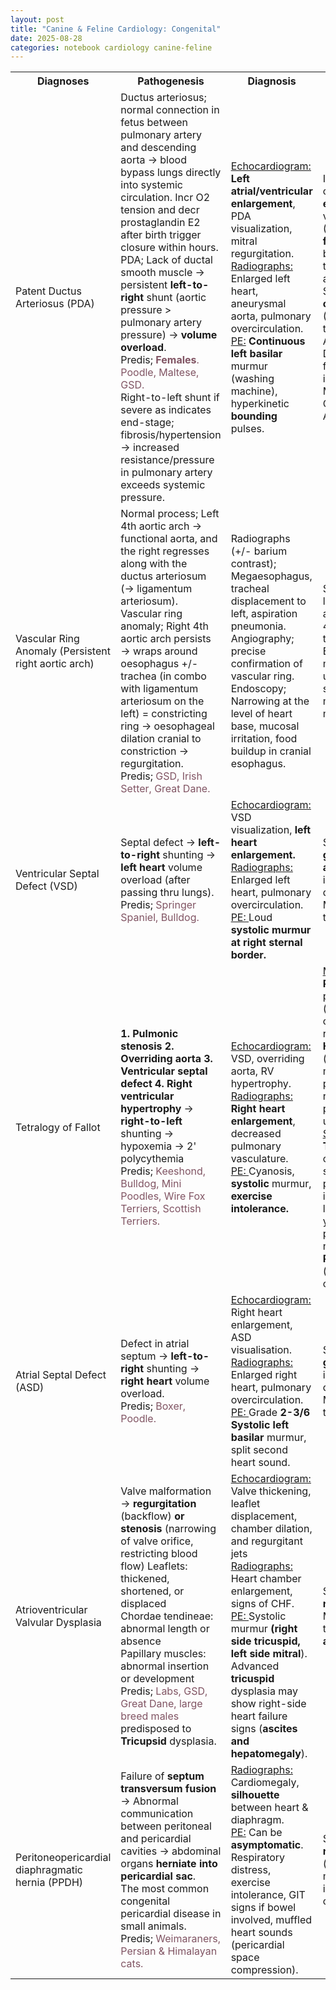 ```yaml
---
layout: post
title: "Canine & Feline Cardiology: Congenital"
date: 2025-08-28
categories: notebook cardiology canine-feline
---
```


<div class="prose max-w-none"><table border="0" cellpadding="0" cellspacing="0" style="border-collapse:
 collapse;table-layout:fixed">
<col style=""/>
<col span="3" style=""/>
<col style=""/>
<tr height="27" style="height:20.0pt">
<th>Diagnoses</th>
<th>Pathogenesis</th>
<th>Diagnosis</th>
<th>Treatment</th>
<th>Prognosis</th>
</tr>
<tr height="320" style="height:240.0pt">
<td align="left" class="xl65" style="">Patent Ductus Arteriosus (PDA)</td>
<td align="left" class="xl65" style="">Ductus arteriosus;
  normal connection in fetus between pulmonary artery and descending aorta →
  blood bypass lungs directly into systemic circulation. Incr O2 tension and
  decr prostaglandin E2 after birth trigger closure within hours.<br/>
    PDA; Lack of ductal smooth muscle → persistent <span style="font-weight:bold;">left-to-right</span> shunt (aortic pressure &gt; pulmonary artery pressure) → <span style="font-weight:bold;">volume overload</span>.<br/>
    Predis; <span style="color:#805463;font-weight:bold;">Females</span><span style="color:#805463;">. </span><span style="color:#805463;">Poodle, Maltese, GSD.</span><br/>
    Right-to-left shunt if severe as indicates end-stage; fibrosis/hypertension
  → increased resistance/pressure in pulmonary artery exceeds systemic
  pressure.</td>
<td align="left" class="xl65" style=""><span style="text-decoration:underline;">Echocardiogram:</span> <span style="font-weight:bold;">Left atrial/ventricular enlargement</span>, PDA visualization, mitral regurgitation.<br/>
<span style="text-decoration:underline;">Radiographs:</span> Enlarged
  left heart, aneurysmal aorta, pulmonary overcirculation.<br/>
<span style="text-decoration:underline;">PE:</span> <span style="font-weight:bold;">Continuous left basilar</span> murmur
  (washing machine), hyperkinetic <span style="font-weight:bold;">bounding</span> pulses.</td>
<td align="left" class="xl65" style="">Interventional
  catheterization; <span style="font-weight:bold;">coil embolisation</span>/<br/>
    vascular plug. (Most PDAs are <span style="font-weight:bold;">funnel</span> shaped with base at aorta and tip at pulmonary artery).<br/>
    Surgical <span style="font-weight:bold;">ligation</span>; If
  <span style="font-weight:bold;">cylindrical</span> PDA. (Or
  'Nickel-titanium devices Amplatz Canine Ductal Occluder' for cylindrical PDA
  in future)<br/>
    Medical (CHF): Oxygen, diuretics, ACE inhibitors.</td>
<td align="left" class="xl65" style="">Favorable with
  closure.<br/>
<span style="font-weight:bold;">Poor for right-to-left</span>
  shunt.</td>
</tr>
<tr height="213" style="height:160.0pt">
<td align="left" class="xl67" style="">Vascular Ring Anomaly (Persistent right aortic arch)</td>
<td align="left" class="xl67" style="">Normal
  process; Left 4th aortic arch → functional aorta, and the right regresses
  along with the ductus arteriosum (→ ligamentum arteriosum).<br/>
    Vascular ring anomaly; Right 4th aortic arch persists → wraps around
  oesophagus +/- trachea (in combo with ligamentum arteriosum on the left) =
  constricting ring → oesophageal dilation cranial to constriction → regurgitation.<br/>
    Predis; <span style="color:#805463;">GSD, Irish Setter, Great Dane</span><span style="color:#805463;">.</span></td>
<td align="left" class="xl67" style="">Radiographs (+/-
  barium contrast); Megaesophagus, tracheal displacement to left, aspiration
  pneumonia.<br/>
    Angiography; precise confirmation of vascular ring.<br/>
    Endoscopy; Narrowing at the level of heart base, mucosal irritation, food
  buildup in cranial esophagus.</td>
<td align="left" class="xl67" style="">Surgical <span style="font-weight:bold;">ligation</span> of ligamentum arteriosum
  via left 4th intercostal thoracotomy.<br/>
    Esophageal motility may be impaired → upright feeding, soft or liquid diet,
  multiple small meals</td>
<td align="left" class="xl67" style="">Good if treated <span style="font-weight:bold;">early</span>; residual esophageal
  dysfunction possible.</td>
</tr>
<tr height="107" style="height:80.0pt">
<td align="left" class="xl65" style="">Ventricular Septal Defect (VSD)</td>
<td align="left" class="xl65" style="">Septal defect → <span style="font-weight:bold;">left-to-right</span> shunting → <span style="font-weight:bold;">left heart</span> volume overload (after
  passing thru lungs).<br/>
    Predis; <span style="color:#805463;">Springer Spaniel, Bulldog.</span></td>
<td align="left" class="xl65" style=""><span style="text-decoration:underline;">Echocardiogram:</span> VSD visualization,<span style="font-weight:bold;"> left heart
  enlargement.</span><br/>
<span style="text-decoration:underline;">Radiographs:</span> Enlarged
  left heart, pulmonary overcirculation.<br/>
<span style="text-decoration:underline;">PE: </span>Loud <span style="font-weight:bold;">systolic murmur at right sternal border.</span></td>
<td align="left" class="xl65" style="">Surgery; <span style="font-weight:bold;">patch graft</span> or <span style="font-weight:bold;">pulmonary artery banding</span> or
  interventional device closure.<br/>
    Medical; <span style="font-weight:bold;">CHF</span> therapy.</td>
<td align="left" class="xl65" style="">Favorable if small;
  poor for untreated large defects.</td>
</tr>
<tr height="267" style="height:200.0pt">
<td align="left" class="xl67" style="">Tetralogy of Fallot</td>
<td align="left" class="xl67" style=""><span style="font-weight:bold;">1.
  Pulmonic stenosis
    2. Overriding aorta
    3. Ventricular septal defect
    4. Right ventricular hypertrophy
</span>→ <span style="font-weight:bold;">right-to-left </span>shunting → hypoxemia → 2' polycythemia<br/>
    Predis; <span style="color:#805463;">Keeshond, Bulldog, Mini Poodles, Wire
  Fox Terriers, Scottish Terriers.</span></td>
<td align="left" class="xl67" style=""><span style="text-decoration:underline;">Echocardiogram:</span> VSD, overriding aorta, RV hypertrophy.<br/>
<span style="text-decoration:underline;">Radiographs:</span> <span style="font-weight:bold;">Right heart enlargement</span>, decreased
  pulmonary vasculature.<br/>
<span style="text-decoration:underline;">PE: </span>Cyanosis, <span style="font-weight:bold;">systolic</span> murmur, <span style="font-weight:bold;">exercise intolerance.</span></td>
<td align="left" class="xl67" style=""><span style="text-decoration:underline;">Medical
  palliative;</span><span style="font-weight:bold;">
    Phlebotomy</span> for polycythemia (blood removal with
  concurrent fluid replacement).<br/>
<span style="font-weight:bold;">Hydroxyurea</span>
  (suppresses bone marrow RBC production) if repeated phlebotomies
  unachievable.<br/>
<span style="text-decoration:underline;">Surgery;
</span><span style="font-weight:bold;">Blalock-Taussig shunt</span>;
  connects a systemic artery and pulmonary artery to incr bloodflow to lungs.
  For young/unstable patients (Palliative not
  corrective)<br/>
<span style="font-weight:bold;">Patch graft</span>
  (corrective) to close VSD.</td>
<td align="left" class="xl67" style="">Poor if severe.</td>
</tr>
<tr height="160" style="height:120.0pt">
<td align="left" class="xl65" style="">Atrial Septal Defect (ASD)</td>
<td align="left" class="xl65" style="">Defect in atrial
  septum → <span style="font-weight:bold;">left-to-right</span>
  shunting → <span style="font-weight:bold;">right heart</span>
  volume overload.<br/>
    Predis; <span style="color:#805463;">Boxer, Poodle.</span></td>
<td align="left" class="xl65" style=""><span style="text-decoration:underline;">Echocardiogram:</span> Right heart enlargement, ASD
  visualisation.<br/>
<span style="text-decoration:underline;">Radiographs:</span> Enlarged
  right heart, pulmonary overcirculation.<br/>
<span style="text-decoration:underline;">PE: </span>Grade <span style="font-weight:bold;">2-3/6 Systolic left basilar </span>murmur,
  split second heart sound.</td>
<td align="left" class="xl65" style="">Surgery; <span style="font-weight:bold;">patch graft </span>or interventional device
  closure.<br/>
    Medical; CHF therapy.</td>
<td align="left" class="xl65" style="">Favorable if small;
  poor for untreated large defects.</td>
</tr>
<tr height="187" style="height:140.0pt">
<td align="left" class="xl67" style="">Atrioventricular Valvular Dysplasia</td>
<td align="left" class="xl67" style="">Valve malformation → <span style="font-weight:bold;">regurgitation</span> (backflow) <span style="font-weight:bold;">or stenosis </span>(narrowing of valve
  orifice, restricting blood flow)<span style="font-weight:bold;">
</span>Leaflets: thickened, shortened, or
  displaced<br/>
    Chordae tendineae: abnormal length or absence<br/>
    Papillary muscles: abnormal insertion or development<br/>
    Predis; <span style="color:#805463;">Labs, GSD, Great Dane, large breed
  males</span> predisposed to <span style="font-weight:bold;">Tricupsid</span> dysplasia.</td>
<td align="left" class="xl67" style=""><span style="text-decoration:underline;">Echocardiogram:</span> Valve thickening, leaflet
  displacement, chamber dilation, and regurgitant jets<br/>
<span style="text-decoration:underline;">Radiographs: </span>Heart
  chamber enlargement, signs of CHF.<br/>
<span style="text-decoration:underline;">PE: </span>Systolic murmur <span style="font-weight:bold;">(right side tricuspid, left side mitral</span>).<br/>
    Advanced <span style="font-weight:bold;">tricuspid</span>
  dysplasia may show right-side heart failure signs (<span style="font-weight:bold;">ascites
  and hepatomegaly</span>).</td>
<td align="left" class="xl67" style="">Surgery; <span style="font-weight:bold;">valve repair</span>/replacement.<br/>
    Medical; <span style="font-weight:bold;">CHF</span> therapy,
  <span style="font-weight:bold;">antiarrhythmics</span>.</td>
<td align="left" class="xl67" style="">Variable based on
  severity.</td>
</tr>
<tr height="160" style="height:120.0pt">
<td align="left" class="xl65" style="">Peritoneopericardial diaphragmatic hernia (PPDH)</td>
<td align="left" class="xl65" style="">Failure of <span style="font-weight:bold;">septum transversum fusion</span> → Abnormal
  communication between peritoneal and pericardial cavities → abdominal organs <span style="font-weight:bold;">herniate into pericardial sac</span>.<br/>
    The most common congenital pericardial disease in small animals.<br/>
    Predis; <span style="color:#805463;">Weimaraners, Persian &amp; Himalayan
  cats.</span></td>
<td align="left" class="xl65" style=""><span style="text-decoration:underline;">Radiographs:</span> Cardiomegaly, <span style="font-weight:bold;">silhouette</span> between heart &amp; diaphragm.<br/>
<span style="text-decoration:underline;">PE:</span> Can be <span style="font-weight:bold;">asymptomatic</span>. Respiratory distress, exercise intolerance, GIT signs if
  bowel involved, muffled heart sounds (pericardial space compression).</td>
<td align="left" class="xl65" style="">Surgery: <span style="font-weight:bold;">Hernia repair</span> (herniorrhaphy) via
  midline laparotomy in symptomatic cases.</td>
<td align="left" class="xl65" style=""><span style="font-weight:bold;">Excellent</span> unless <span style="font-weight:bold;">adhesions</span> between abdominal organs and pericardium complicate surgery.</td>
</tr>
<?if supportMisalignedColumns?>
<tr height="0" style="display:none">
<td style=""></td>
<td style=""></td>
<td style=""></td>
<td style=""></td>
<td style=""></td>
</tr>
<?endif?>
</table></div>

